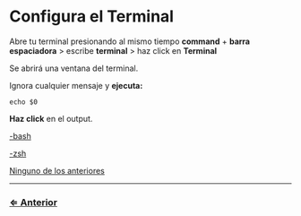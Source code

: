 ﻿# Configura el Terminal 

Abre tu terminal presionando al mismo tiempo **command** + **barra espaciadora** > escribe **terminal** > haz click en **Terminal** 

Se abrirá una ventana del terminal.

Ignora cualquier mensaje y **ejecuta:**

 `echo $0`

**Haz click** en el output.

[-bash](../git/git-prompt.md) 

[-zsh](zsh.md)

[Ninguno de los anteriores](preferences.md)

---
### [⇐ Anterior](../../README.md)